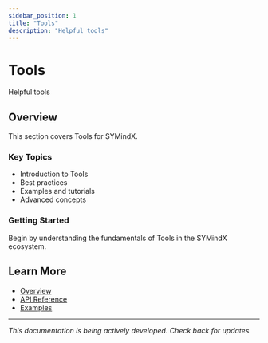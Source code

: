 ```yaml
---
sidebar_position: 1
title: "Tools"
description: "Helpful tools"
---
```


# Tools

Helpful tools

## Overview

This section covers Tools for SYMindX.

### Key Topics

- Introduction to Tools
- Best practices
- Examples and tutorials
- Advanced concepts

### Getting Started

Begin by understanding the fundamentals of Tools in the SYMindX ecosystem.

## Learn More

- [Overview](/docs/01-overview)
- [API Reference](/docs/03-api-reference)
- [Examples](/docs/17-examples)

---

*This documentation is being actively developed. Check back for updates.*
